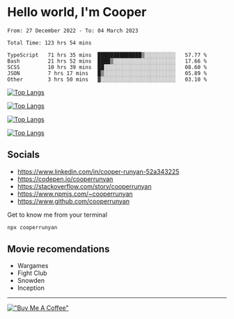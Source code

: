 # Hello world, I'm Cooper

<!--START_SECTION:waka-->

```text
From: 27 December 2022 - To: 04 March 2023

Total Time: 123 hrs 54 mins

TypeScript   71 hrs 35 mins  ██████████████▒░░░░░░░░░░   57.77 %
Bash         21 hrs 52 mins  ████▒░░░░░░░░░░░░░░░░░░░░   17.66 %
SCSS         10 hrs 39 mins  ██░░░░░░░░░░░░░░░░░░░░░░░   08.60 %
JSON         7 hrs 17 mins   █▒░░░░░░░░░░░░░░░░░░░░░░░   05.89 %
Other        3 hrs 50 mins   ▓░░░░░░░░░░░░░░░░░░░░░░░░   03.10 %
```

<!--END_SECTION:waka-->

[![Top Langs](https://github-readme-stats-git-masterrstaa-rickstaa.vercel.app/api?username=cooperrunyan&show_icons=true&border_color=555555&count_private=true&theme=github_dark&#gh-dark-mode-only)](https://github.com/anuraghazra/github-readme-stats#gh-dark-mode-only)

[![Top Langs](https://github-readme-stats-git-masterrstaa-rickstaa.vercel.app/api?username=cooperrunyan&show_icons=true&count_private=true&border_color=555555&theme=github_default&#gh-light-mode-only)](https://github.com/anuraghazra/github-readme-stats#gh-light-mode-only)

[![Top Langs](https://github-readme-stats-git-masterrstaa-rickstaa.vercel.app/api/top-langs/?username=cooperrunyan&show_icons=true&count_private=true&layout=compact&border_color=555555&theme=github_dark&#gh-dark-mode-only)](https://github.com/anuraghazra/github-readme-stats#gh-dark-mode-only)

[![Top Langs](https://github-readme-stats-git-masterrstaa-rickstaa.vercel.app/api/top-langs/?username=cooperrunyan&show_icons=true&count_private=true&layout=compact&border_color=555555&theme=github_default&#gh-light-mode-only)](https://github.com/anuraghazra/github-readme-stats#gh-light-mode-only)

## Socials

- https://www.linkedin.com/in/cooper-runyan-52a343225
- https://codepen.io/cooperrunyan
- https://stackoverflow.com/story/cooperrunyan
- https://www.npmjs.com/~cooperrunyan
- https://www.github.com/cooperrunyan

Get to know me from your terminal
```bash
npx cooperrunyan
```


## Movie recomendations

- Wargames
- Fight Club
- Snowden
- Inception

---

[!["Buy Me A Coffee"](https://www.buymeacoffee.com/assets/img/custom_images/orange_img.png)](https://www.buymeacoffee.com/cooperrunyanE)
